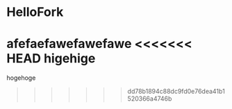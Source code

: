 HelloFork
=========

afefaefawefawefawe
<<<<<<< HEAD
higehige
=======
hogehoge
>>>>>>> dd78b1894c88dc9fd0e76dea41b1520366a4746b

